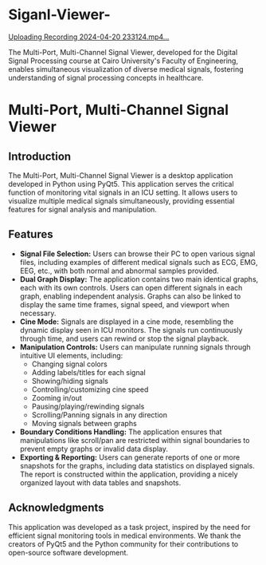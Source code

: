 # Siganl-Viewer-


[Uploading Recording 2024-04-20 233124.mp4…](https://github.com/ZeyadKhaled-29/Siganl-Viewer-/assets/161847692/fbbc6e7d-a0e4-43e0-898c-e934a7c618f3)


The Multi-Port, Multi-Channel Signal Viewer, developed for the Digital Signal Processing course at Cairo University's Faculty of Engineering, enables simultaneous visualization of diverse medical signals, fostering understanding of signal processing concepts in healthcare.

# Multi-Port, Multi-Channel Signal Viewer

## Introduction
The Multi-Port, Multi-Channel Signal Viewer is a desktop application developed in Python using PyQt5. This application serves the critical function of monitoring vital signals in an ICU setting. It allows users to visualize multiple medical signals simultaneously, providing essential features for signal analysis and manipulation.

## Features
- **Signal File Selection:** Users can browse their PC to open various signal files, including examples of different medical signals such as ECG, EMG, EEG, etc., with both normal and abnormal samples provided.
- **Dual Graph Display:** The application contains two main identical graphs, each with its own controls. Users can open different signals in each graph, enabling independent analysis. Graphs can also be linked to display the same time frames, signal speed, and viewport when necessary.
- **Cine Mode:** Signals are displayed in a cine mode, resembling the dynamic display seen in ICU monitors. The signals run continuously through time, and users can rewind or stop the signal playback.
- **Manipulation Controls:** Users can manipulate running signals through intuitive UI elements, including:
  - Changing signal colors
  - Adding labels/titles for each signal
  - Showing/hiding signals
  - Controlling/customizing cine speed
  - Zooming in/out
  - Pausing/playing/rewinding signals
  - Scrolling/Panning signals in any direction
  - Moving signals between graphs
- **Boundary Conditions Handling:** The application ensures that manipulations like scroll/pan are restricted within signal boundaries to prevent empty graphs or invalid data display.
- **Exporting & Reporting:** Users can generate reports of one or more snapshots for the graphs, including data statistics on displayed signals. The report is constructed within the application, providing a nicely organized layout with data tables and snapshots.



## Acknowledgments
This application was developed as a task project, inspired by the need for efficient signal monitoring tools in medical environments. We thank the creators of PyQt5 and the Python community for their contributions to open-source software development.






